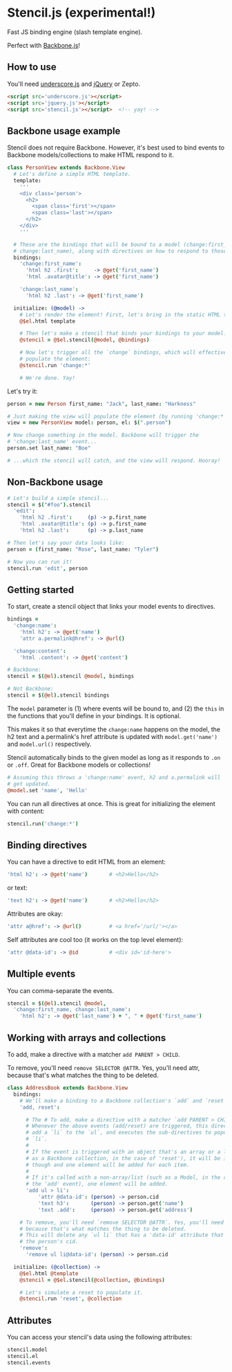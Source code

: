 # Stencil.js (experimental!)

Fast JS binding engine (slash template engine).

Perfect with [Backbone.js][b]!

## How to use

You'll need [underscore.js][u] and [jQuery][j] or Zepto.

``` html
<script src='underscore.js'></script>
<script src='jquery.js'></script>
<script src='stencil.js'></script>  <!-- yay! -->
```

[u]: http://underscorejs.org
[j]: http://jquery.com
[b]: http://backbonejs.org

## Backbone usage example

Stencil does not require Backbone. However, it's best used to bind events to
Backbone models/collections to make HTML respond to it.

``` coffee
class PersonView extends Backbone.View
  # Let's define a simple HTML template.
  template:
    '''
    <div class='person'>
      <h2>
        <span class='first'></span>
        <span class='last'></span>
      </h2>
    </div>
    '''

  # These are the bindings that will be bound to a model (change:first_name,
  # change:last_name), along with directives on how to respond to those events.
  bindings:
    'change:first_name':
      'html h2 .first':     -> @get('first_name')
      'html .avatar@title': -> @get('first_name')

    'change:last_name':
      'html h2 .last': -> @get('first_name')

  initialize: (@model) ->
    # Let's render the element! First, let's bring in the static HTML template:
    @$el.html template

    # Then let's make a stencil that binds your bindings to your model:
    @stencil = @$el.stencil(@model, @bindings)

    # Now let's trigger all the `change` bindings, which will effectively
    # populate the element:
    @stencil.run 'change:*'

    # We're done. Yay!
```

Let's try it:

``` coffee
person = new Person first_name: "Jack", last_name: "Harkness"

# Just making the view will populate the element (by running 'change:*').
view = new PersonView model: person, el: $(".person")

# Now change something in the model. Backbone will trigger the
# 'change:last_name' event...
person.set last_name: "Boe"

# ...which the stencil will catch, and the view will respond. Hooray!
```

## Non-Backbone usage

``` coffee
# Let's build a simple stencil...
stencil = $("#foo").stencil
  'edit':
    'html h2 .first':     (p) -> p.first_name
    'html .avatar@title': (p) -> p.first_name
    'html h2 .last':      (p) -> p.last_name

# Then let's say your data looks like:
person = (first_name: "Rose", last_name: "Tyler")

# Now you can run it!
stencil.run 'edit', person
```

## Getting started

To start, create a stencil object that links your model events to
directives.

``` coffee
bindings =
  'change:name':
    'html h2': -> @get('name')
    'attr a.permalink@href': -> @url()

  'change:content':
    'html .content': -> @get('content')

# Backbone:
stencil = $(@el).stencil @model, bindings

# Not Backbone:
stencil = $(@el).stencil bindings
```

The `model` parameter is (1) where events will be bound to, and (2) the `this`
in the functions that you'll define in your bindings. It is optional.

This makes it so that everytime the `change:name` happens on the model, the h2
text and a.permalink's href attribute is updated with `model.get('name')` and
`model.url()` respectively.

Stencil automatically binds to the given model as long as it responds to `.on`
or `.off`. Great for Backbone models or collections!

``` coffee
# Assuming this throws a 'change:name' event, h2 and a.permalink will
# get updated.
@model.set 'name', 'Hello'
```

You can run all directives at once. This is great for initializing the element
with content:

``` coffee
stencil.run('change:*')
```

## Binding directives

You can have a directive to edit HTML from an element:

``` coffee
'html h2': -> @get('name')       # <h2>Hello</h2>
```

or text:

``` coffee
'text h2': -> @get('name')       # <h2>Hello</h2>
```

Attributes are okay:

``` coffee
'attr a@href': -> @url()         # <a href='/url/'></a>
```

Self attributes are cool too (it works on the top level element):

``` coffee
'attr @data-id': -> @id          # <div id='id-here'>
```

## Multiple events

You can comma-separate the events.

``` coffee
stencil = $(@el).stencil @model,
  'change:first_name, change:last_name':
    'html h2': -> @get('last_name') + ", " + @get('first_name')
```

## Working with arrays and collections

To add, make a directive with a matcher `add PARENT > CHILD`.

To remove, you'll need `remove SELECTOR @ATTR`. Yes, you'll need attr, because
that's what matches the thing to be deleted.

``` coffee
class AddressBook extends Backbone.View
  bindings:
    # We'll make a binding to a Backbone collection's `add` and `reset` events.
    'add, reset':

      # The # To add, make a directive with a matcher `add PARENT > CHILD`.
      # Whenever the above events (add/reset) are triggered, this directive will
      # add a `li` to the `ul`, and executes the sub-directives to populate the
      # `li`.
      #
      # If the event is triggered with an object that's an array or a list (such
      # as a Backbone collection, in the case of 'reset'), it will be iterated
      # though and one element will be added for each item.
      #
      # If it's called with a non-array/list (such as a Model, in the case of
      # the 'add' event), one element will be added.
      'add ul > li':
          'attr @data-id': (person) -> person.cid
          'text h3':       (person) -> person.get('name')
          'text .add':     (person) -> person.get('address')

    # To remove, you'll need `remove SELECTOR @ATTR`. Yes, you'll need attr,
    # because that's what matches the thing to be deleted.
    # This will delete any `ul li` that has a 'data-id' attribute that matches
    # the person's cid.
    'remove':
      'remove ul li@data-id': (person) -> person.cid

  initialize: (@collection) ->
    @$el.html @template
    @stencil = @$el.stencil(@collection, @bindings)

    # Let's simulate a reset to populate it.
    @stencil.run 'reset', @collection
```

## Attributes

You can access your stencil's data using the following attributes:

``` coffee
stencil.model
stencil.el
stencil.events
```
